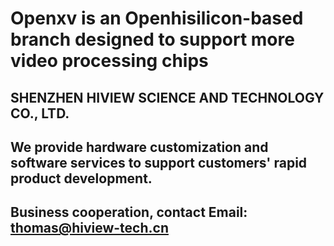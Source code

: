# Openxv is an Openhisilicon-based branch designed to support more video processing chips
## SHENZHEN HIVIEW SCIENCE AND TECHNOLOGY CO., LTD.
## We provide hardware customization and software services to support customers' rapid product development.  
## Business cooperation, contact Email: thomas@hiview-tech.cn
